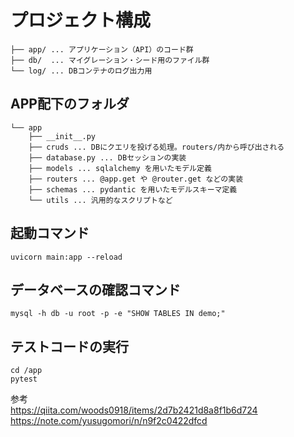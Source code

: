 # プロジェクト構成

```
├── app/ ... アプリケーション（API）のコード群
├── db/  ... マイグレーション・シード用のファイル群
└── log/ ... DBコンテナのログ出力用
```

## APP配下のフォルダ

```
└── app
    ├── __init__.py
    ├── cruds ... DBにクエリを投げる処理。routers/内から呼び出される
    ├── database.py ... DBセッションの実装
    ├── models ... sqlalchemy を用いたモデル定義
    ├── routers ... @app.get や @router.get などの実装
    ├── schemas ... pydantic を用いたモデルスキーマ定義
    └── utils ... 汎用的なスクリプトなど
```

## 起動コマンド

```
uvicorn main:app --reload
```

## データベースの確認コマンド

```
mysql -h db -u root -p -e "SHOW TABLES IN demo;"
```

## テストコードの実行

```
cd /app
pytest
```

参考  
https://qiita.com/woods0918/items/2d7b2421d8a8f1b6d724
https://note.com/yusugomori/n/n9f2c0422dfcd